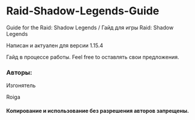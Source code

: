 # Raid-Shadow-Legends-Guide
Guide for the Raid: Shadow Legends / Гайд для игры Raid: Shadow Legends

Написан и актуален для версии 1.15.4

Гайд в процессе работы. Feel free to оставлять свои предложения. 

### Авторы: 
Изгонятель

Roiga

#### Копирование и использование без разрешения авторов запрещены. 
